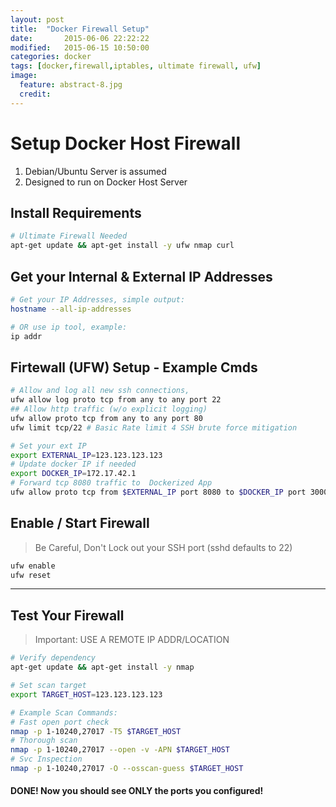 ```yaml
---
layout: post
title:  "Docker Firewall Setup"
date:       2015-06-06 22:22:22
modified:   2015-06-15 10:50:00
categories: docker
tags: [docker,firewall,iptables, ultimate firewall, ufw]
image:
  feature: abstract-8.jpg
  credit:
---
```


# Setup Docker Host Firewall

1. Debian/Ubuntu Server is assumed
1. Designed to run on Docker Host Server


## Install Requirements

~~~sh
# Ultimate Firewall Needed
apt-get update && apt-get install -y ufw nmap curl
~~~


## Get your Internal & External IP Addresses

~~~sh
# Get your IP Addresses, simple output:
hostname --all-ip-addresses

# OR use ip tool, example:
ip addr
~~~


## Firtewall (UFW) Setup - Example Cmds

~~~sh
# Allow and log all new ssh connections,
ufw allow log proto tcp from any to any port 22
## Allow http traffic (w/o explicit logging)
ufw allow proto tcp from any to any port 80
ufw limit tcp/22 # Basic Rate limit 4 SSH brute force mitigation

# Set your ext IP
export EXTERNAL_IP=123.123.123.123
# Update docker IP if needed
export DOCKER_IP=172.17.42.1
# Forward tcp 8080 traffic to  Dockerized App
ufw allow proto tcp from $EXTERNAL_IP port 8080 to $DOCKER_IP port 3000
~~~


## Enable / Start Firewall

> Be Careful, Don't Lock out your SSH port (sshd defaults to 22)

~~~sh
ufw enable
ufw reset
~~~

-----------------


## Test Your Firewall

> Important: USE A REMOTE IP ADDR/LOCATION

~~~sh
# Verify dependency
apt-get update && apt-get install -y nmap

# Set scan target
export TARGET_HOST=123.123.123.123

# Example Scan Commands:
# Fast open port check
nmap -p 1-10240,27017 -T5 $TARGET_HOST
# Thorough scan
nmap -p 1-10240,27017 --open -v -APN $TARGET_HOST
# Svc Inspection
nmap -p 1-10240,27017 -O --osscan-guess $TARGET_HOST
~~~

#### DONE! Now you should see ONLY the ports you configured!



